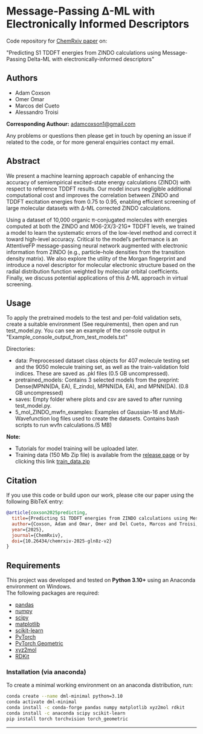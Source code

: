 # Message-Passing Δ-ML with Electronically Informed Descriptors

Code repository for [ChemRxiv paper](https://chemrxiv.org/engage/chemrxiv/article-details/68a7528423be8e43d65717c1) on:

"Predicting S1 TDDFT energies from ZINDO calculations using Message-Passing Delta-ML with electronically-informed descriptors"
  
## Authors
- Adam Coxson
- Omer Omar
- Marcos del Cueto
- Alessandro Troisi
  
**Corresponding Authour:** adamcoxson1@gmail.com

Any problems or questions then please get in touch by opening an issue if related to the code, or for more general enquiries contact my email.

## Abstract
We present a machine learning approach capable of enhancing the accuracy of semiempirical excited-state energy calculations (ZINDO) with respect to reference TDDFT results. Our model incurs negligible additional computational cost and improves the correlation between ZINDO and TDDFT excitation energies from 0.75 to 0.95, enabling efficient screening of large molecular datasets with Δ-ML corrected ZINDO calculations.

Using a dataset of 10,000 organic π-conjugated molecules with energies computed at both the ZINDO and M06-2X/3-21G* TDDFT levels, we trained a model to learn the systematic errors of the low-level method and correct it toward high-level accuracy. Critical to the model’s performance is an AttentiveFP message-passing neural network augmented with electronic information from ZINDO (e.g., particle–hole densities from the transition density matrix). We also explore the utility of the Morgan fingerprint and introduce a novel descriptor for molecular electronic structure based on the radial distribution function weighted by molecular orbital coefficients. Finally, we discuss potential applications of this Δ-ML approach in virtual screening.

## Usage
To apply the pretrained models to the test and per-fold validation sets, create a suitable environment (See requirements), then open and run test_model.py. You can see an example of the console output in "Example_console_output_from_test_models.txt"
  
Directories:
- data: Preprocessed dataset class objects for 407 molecule testing set and the 9050 molecule training set, as well as the train-validation fold indices. These are saved as .pkl files (0.5 GB uncompressed).
- pretrained_models: Contains 3 selected models from the preprint: Dense(MPNN(DA, EA), E_zindo), MPNN(DA, EA), and MPNN(DA). (0.8 GB uncompressed)
- saves: Empty folder where plots and csv are saved to after running test_model.py.
- 5_mol_ZINDO_mwfn_examples: Examples of Gaussian-16 and Multi-Wavefunction log files used to create the datasets. Contains bash scripts to run wvfn calculations.(5 MB)

**Note:** 
- Tutorials for model training will be uploaded later.
- Training data (150 Mb Zip file) is available from the [release page](https://github.com/AdamCoxson/Message-Passing-Delta-ML/releases) or by clicking this link [train_data.zip](https://github.com/AdamCoxson/Message-Passing-Delta-ML/releases/download/v0.1.0/pre-processed_trainset_9050_mols.7z)

## Citation
If you use this code or build upon our work, please cite our paper using the following BibTeX entry:

```bibtex
@article{coxson2025predicting,
  title={Predicting S1 TDDFT energies from ZINDO calculations using Message-Passing Delta-ML with electronically-informed descriptors},
  author={Coxson, Adam and Omar, Omer and Del Cueto, Marcos and Troisi, Alessandro},
  year={2025},
  journal={ChemRxiv},
  doi={10.26434/chemrxiv-2025-gln8z-v2}
}
```

## Requirements
This project was developed and tested on **Python 3.10+** using an Anaconda environment on Windows.  
The following packages are required:

- [pandas](https://pandas.pydata.org/docs/getting_started/install.html)  
- [numpy](https://numpy.org/install/)
- [scipy](https://scipy.org/install/)  
- [matplotlib](https://matplotlib.org/stable/users/getting_started/)  
- [scikit-learn](https://scikit-learn.org/stable/install.html)  
- [PyTorch](https://pytorch.org/get-started/locally/)  
- [PyTorch Geometric](https://pytorch-geometric.readthedocs.io/en/latest/install/installation.html)  
- [xyz2mol](https://github.com/jensengroup/xyz2mol)  
- [RDKit](https://github.com/rdkit/rdkit)

### Installation (via anaconda)

To create a minimal working environment on an anaconda distribution, run:

```bash
conda create --name dml-minimal python=3.10
conda activate dml-minimal
conda install -c conda-forge pandas numpy matplotlib xyz2mol rdkit
conda install -c anaconda scipy scikit-learn
pip install torch torchvision torch_geometric
```
****
